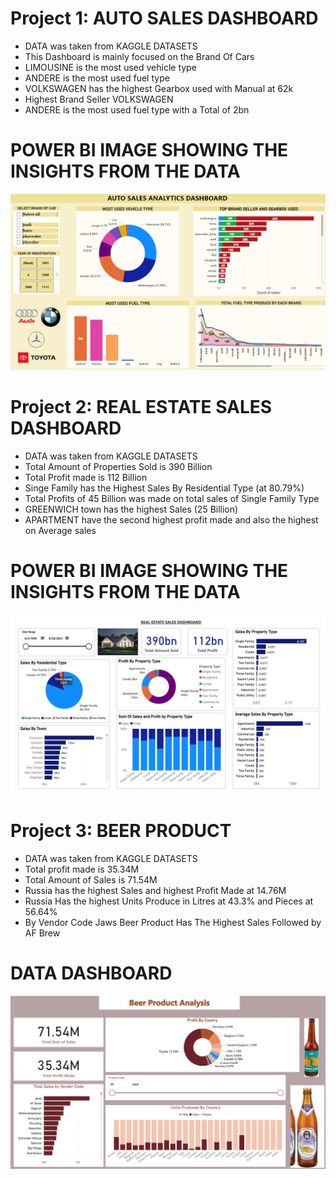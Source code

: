 # Project 1: AUTO SALES DASHBOARD

* DATA was taken from KAGGLE DATASETS
* This Dashboard is mainly focused on the Brand Of Cars
* LIMOUSINE is the most used vehicle type
* ANDERE is the most used fuel type
* VOLKSWAGEN has the highest Gearbox used with Manual at 62k
* Highest Brand Seller VOLKSWAGEN
* ANDERE is the most used fuel type with a Total of 2bn 

# POWER BI IMAGE SHOWING THE INSIGHTS FROM THE DATA
![](Images/AutoSales.jpg)

# Project 2: REAL ESTATE SALES DASHBOARD

* DATA was taken from KAGGLE DATASETS
* Total Amount of Properties Sold is 390 Billion
* Total Profit made is 112 Billion
* Singe Family has the Highest Sales By Residential Type (at 80.79%)
* Total Profits of 45 Billion was made on total sales of Single Family Type
* GREENWICH town has the highest Sales (25 Billion)
* APARTMENT have the second highest profit made and also the highest on Average sales

# POWER BI IMAGE SHOWING THE INSIGHTS FROM THE DATA
![](Images/RealEstate.JPG)

# Project 3: BEER PRODUCT 

* DATA was taken from KAGGLE DATASETS
* Total profit made is 35.34M
* Total Amount of Sales is 71.54M
* Russia has the highest Sales and highest Profit Made at 14.76M
* Russia Has the highest Units Produce in Litres at 43.3% and Pieces at 56.64%
* By Vendor Code Jaws Beer Product Has The Highest Sales Followed by AF Brew

# DATA DASHBOARD
![](Images/Beer_Product_Analysis.JPG)

